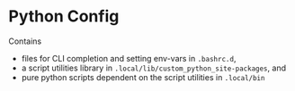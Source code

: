 # Python Config

Contains

- files for CLI completion and setting env-vars in `.bashrc.d`,
- a script utilities library in `.local/lib/custom_python_site-packages`, and
- pure python scripts dependent on the script utilities in `.local/bin`

